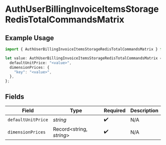 # AuthUserBillingInvoiceItemsStorageRedisTotalCommandsMatrix

## Example Usage

```typescript
import { AuthUserBillingInvoiceItemsStorageRedisTotalCommandsMatrix } from "@simplesagar/vercel/models/authuser.js";

let value: AuthUserBillingInvoiceItemsStorageRedisTotalCommandsMatrix = {
  defaultUnitPrice: "<value>",
  dimensionPrices: {
    "key": "<value>",
  },
};
```

## Fields

| Field                    | Type                     | Required                 | Description              |
| ------------------------ | ------------------------ | ------------------------ | ------------------------ |
| `defaultUnitPrice`       | *string*                 | :heavy_check_mark:       | N/A                      |
| `dimensionPrices`        | Record<string, *string*> | :heavy_check_mark:       | N/A                      |